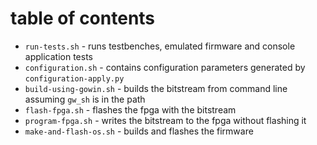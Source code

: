 # table of contents
* `run-tests.sh` - runs testbenches, emulated firmware and console application tests
* `configuration.sh` - contains configuration parameters generated by `configuration-apply.py`
* `build-using-gowin.sh` - builds the bitstream from command line assuming `gw_sh` is in the path
* `flash-fpga.sh` - flashes the fpga with the bitstream
* `program-fpga.sh` - writes the bitstream to the fpga without flashing it
* `make-and-flash-os.sh` - builds and flashes the firmware
